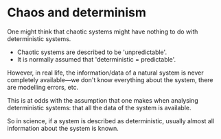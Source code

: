# Chaos and determinism
One might think that chaotic systems might have nothing to do with deterministic systems.
* Chaotic systems are described to be 'unpredictable'.
* It is normally assumed that 'deterministic = predictable'.

However, in real life, the information/data of a natural system is never completely available—we don't know everything about the system, there are modelling errors, etc.

This is at odds with the assumption that one makes when analysing deterministic systems: that all the data of the system is available.

So in science, if a system is described as deterministic, usually almost all information about the system is known.